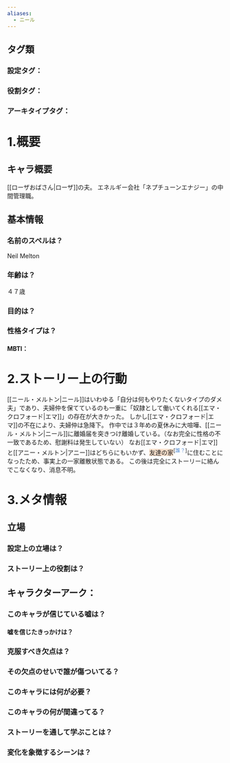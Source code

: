```yaml
---
aliases:
  - ニール
---
```

## タグ類
### 設定タグ：
### 役割タグ：
### アーキタイプタグ：
# 1.概要
## キャラ概要 
[[ローザおばさん|ローザ]]の夫。
エネルギー会社「ネプチューンエナジー」の中間管理職。
## 基本情報
### 名前のスペルは？
Neil Melton
### 年齢は？
４７歳
### 目的は？
### 性格タイプは？
#### MBTI：
# 2.ストーリー上の行動
[[ニール・メルトン|ニール]]はいわゆる「自分は何もやりたくないタイプのダメ夫」であり、夫婦仲を保てているのも一重に「奴隷として働いてくれる[[エマ・クロフォード|エマ]]」の存在が大きかった。
しかし[[エマ・クロフォード|エマ]]の不在により、夫婦仲は急降下。
作中では３年めの夏休みに大喧嘩、[[ニール・メルトン|ニール]]に離婚届を突きつけ離婚している。（なお完全に性格の不一致であるため、慰謝料は発生していない）
なお[[エマ・クロフォード|エマ]]と[[アニー・メルトン|アニー]]はどちらにもいかず、<span style="background:rgba(240, 107, 5, 0.2)">友達の家</span><sup>[<font color="#548dd4">誰？</font>]</sup>に住むことになったため、事実上の一家離散状態である。
この後は完全にストーリーに絡んでこなくなり、消息不明。
# 3.メタ情報
## 立場
### 設定上の立場は？
### ストーリー上の役割は？
## キャラクターアーク：
### このキャラが信じている嘘は？
#### 嘘を信じたきっかけは？
### 克服すべき欠点は？
### その欠点のせいで誰が傷ついてる？
### このキャラには何が必要？
### このキャラの何が間違ってる？
### ストーリーを通して学ぶことは？
### 変化を象徴するシーンは？
